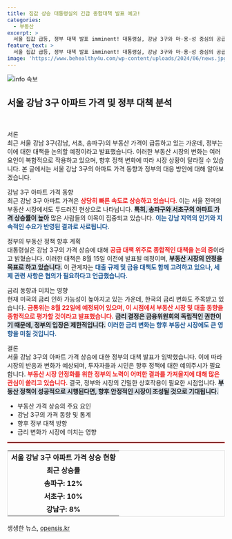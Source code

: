 ```yaml
---
title: 집값 상승 대통령실의 긴급 종합대책 발표 예고!
categories:
  - 부동산
excerpt: >
  서울 집값 급등, 정부 대책 발표 imminent! 대통령실, 강남 3구와 마·용·성 중심의 공급 대책 검토 중. 8월 15일 전 종합 방안 발표 예정, 금융 규제 여부는 미정. 과연 부동산 시장에 어떤 변화가 일어날까? 클릭해 확인하세요!
feature_text: >
  서울 집값 급등, 정부 대책 발표 imminent! 대통령실, 강남 3구와 마·용·성 중심의 공급 대책 검토 중. 8월 15일 전 종합 방안 발표 예정, 금융 규제 여부는 미정. 과연 부동산 시장에 어떤 변화가 일어날까? 클릭해 확인하세요!
image: 'https://www.behealthy4u.com/wp-content/uploads/2024/06/news.jpg'
---
```


<p><img src="https://www.behealthy4u.com/wp-content/uploads/2024/06/news.jpg" alt="info 속보" /></p>

<h2 data-ke-size="size26">서울 강남 3구 아파트 가격 및 정부 대책 분석</h2>

<p data-ke-size="size16">&nbsp;</p>

<p>서론<br />
최근 서울 강남 3구(강남, 서초, 송파구)의 부동산 가격이 급등하고 있는 가운데, 정부는 이에 대한 대책을 논의할 예정이라고 발표했습니다. 이러한 부동산 시장의 변화는 여러 요인이 복합적으로 작용하고 있으며, 향후 정책 변화에 따라 시장 상황이 달라질 수 있습니다. 본 글에서는 서울 강남 3구의 아파트 가격 동향과 정부의 대응 방안에 대해 알아보겠습니다.</p>

<p>강남 3구 아파트 가격 동향<br />
최근 강남 3구 아파트 가격은 <b><span style="color: #ee2323;">상당히 빠른 속도로 상승하고 있습니다.</span></b> 이는 서울 전역의 부동산 시장에서도 두드러진 현상으로 나타납니다. <b><span style="background-color: #21538527;">특히, 송파구와 서초구의 아파트 가격 상승률이 높아</span></b> 많은 사람들의 이목이 집중되고 있습니다. <b><span style="color: #1a5490;">이는 강남 지역의 인기와 지속적인 수요가 반영된 결과로 사료됩니다.</span></b></p>

<p>정부의 부동산 정책 향후 계획<br />
대통령실은 강남 3구의 가격 상승에 대해 <b><span style="color: #ee2323;">공급 대책 위주로 종합적인 대책을 논의 중</span></b>이라고 밝혔습니다. 이러한 대책은 8월 15일 이전에 발표될 예정이며, <b><span style="background-color: #21538527;">부동산 시장의 안정을 목표로 하고 있습니다.</span></b> 이 관계자는 <b><span style="color: #1a5490;">대출 규제 및 금융 대책도 함께 고려하고 있으나, 세제 관련 사항은 협의가 필요하다고 언급했습니다.</span></b></p>

<p>금리 동향과 미치는 영향<br />
현재 미국의 금리 인하 가능성이 높아지고 있는 가운데, 한국의 금리 변화도 주목받고 있습니다. <b><span style="color: #ee2323;">금통위는 8월 22일에 예정되어 있으며, 이 시점에서 부동산 시장 및 대출 동향을 종합적으로 평가할 것이라고 발표했습니다.</span></b> <b><span style="background-color: #21538527;">금리 결정은 금융위원회의 독립적인 권한이기 때문에, 정부의 입장은 제한적입니다.</span></b> <b><span style="color: #1a5490;">이러한 금리 변화는 향후 부동산 시장에도 큰 영향을 미칠 것입니다.</span></b></p>

<p>결론<br />
서울 강남 3구의 아파트 가격 상승에 대한 정부의 대책 발표가 임박했습니다. 이에 따라 시장의 반응과 변화가 예상되며, 투자자들과 시민은 향후 정책에 대한 예의주시가 필요합니다. <b><span style="color: #ee2323;">부동산 시장 안정화를 위한 정부의 노력이 어떠한 결과를 가져올지에 대해 많은 관심이 쏠리고 있습니다.</span></b> 결국, 정부와 시장의 긴밀한 상호작용이 필요한 시점입니다. <b><span style="background-color: #21538527;">부동산 정책이 성공적으로 시행된다면, 향후 안정적인 시장이 조성될 것으로 기대됩니다.</span></b> </p>

<p data-ke-size="size16"></p>

<ul>
    <li>부동산 가격 상승의 주요 요인</li>
    <li>강남 3구의 가격 동향 및 통계</li>
    <li>향후 정부 대책 방향</li>
    <li>금리 변화가 시장에 미치는 영향</li>
</ul>

<hr style="border: 1px solid #dd3333;"/>

<table style="width: 100%; border: 1px solid #ddd;">
    <tr>
        <td style="text-align: center; height: 30px;"><b>서울 강남 3구 아파트 가격 상승 현황</b></td>
    </tr>
    <tr>
        <td style="text-align: center; height: 17px;"><b>최근 상승률</b></td>
    </tr>
    <tr>
        <td style="text-align: center; height: 17px;"><b>송파구: 12%</b></td>
    </tr>
    <tr>
        <td style="text-align: center; height: 17px;"><b>서초구: 10%</b></td>
    </tr>
    <tr>
        <td style="text-align: center; height: 17px;"><b>강남구: 8%</b></td>
    </tr>
</table> 

<p data-ke-size="size16"></p>
생생한 뉴스, <a href="https://opensis.kr" rel="dofollow">opensis.kr</a>



